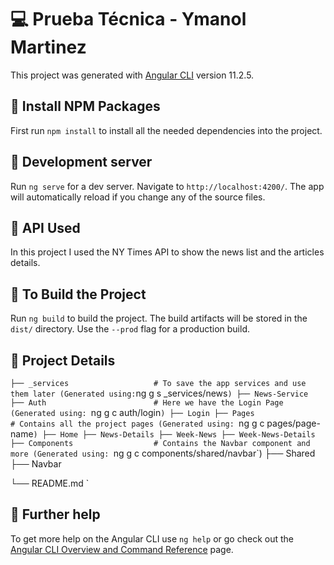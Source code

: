 # :computer: Prueba Técnica - Ymanol Martinez

This project was generated with [Angular CLI](https://github.com/angular/angular-cli) version 11.2.5.

## :pushpin: Install NPM Packages
First run `npm install` to install all the needed dependencies into the project.

## :pushpin: Development server

Run `ng serve` for a dev server. Navigate to `http://localhost:4200/`. The app will automatically reload if you change any of the source files.

## :pushpin: API Used
In this project I used the NY Times API to show the news list and the articles details.

## :pushpin: To Build the Project

Run `ng build` to build the project. The build artifacts will be stored in the `dist/` directory. Use the `--prod` flag for a production build.

## :pushpin: Project Details
`
├── _services                   # To save the app services and use them later (Generated using: `ng g s _services/news`)
    ├── News-Service
├── Auth                        # Here we have the Login Page (Generated using: `ng g c auth/login`)
    ├── Login
├── Pages                       # Contains all the project pages (Generated using: `ng g c pages/page-name`)
    ├── Home
    ├── News-Details
    ├── Week-News
    ├── Week-News-Details
├── Components                  # Contains the Navbar component and more (Generated using: `ng g c components/shared/navbar`)
    ├── Shared
        ├── Navbar
        
└── README.md
`

## :pushpin: Further help

To get more help on the Angular CLI use `ng help` or go check out the [Angular CLI Overview and Command Reference](https://angular.io/cli) page.
